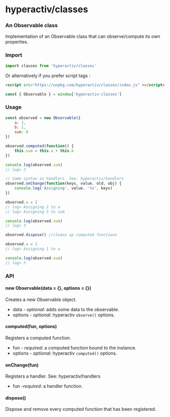 # hyperactiv/classes

### An Observable class

Implementation of an Observable class that can observe/compute its own properties.

### Import

```js
import classes from 'hyperactiv/classes'
```

Or alternatively if you prefer script tags :

```html
<script src="https://unpkg.com/hyperactiv/classes/index.js" ></script>
```

```js
const { Observable } = window['hyperactiv-classes']
```

### Usage

```js
const observed = new Observable({
    a: 1,
    b: 1,
    sum: 0
})

observed.computed(function() {
    this.sum = this.a + this.b
})

console.log(observed.sum) 
// log> 2

// Same syntax as handlers. See: hyperactiv/handlers
observed.onChange(function(keys, value, old, obj) {
    console.log('Assigning', value, 'to', keys)
})

observed.a = 2
// log> Assigning 2 to a
// log> Assigning 3 to sum

console.log(observed.sum)
// log> 3

observed.dispose() //cleans up computed functions

observed.a = 1
// log> Assigning 1 to a

console.log(observed.sum)
// log> 3
```

### API

#### new Observable(data = {}, options = {})

Creates a new Observable object.

- data - *optional*: adds some data to the observable.
- options - *optional*: hyperactiv `observe()` options.

#### computed(fun, options)

Registers a computed function.

- fun - *required*: a computed function bound to the instance.
- options - *optional*: hyperactiv `computed()` options.

#### onChange(fun)

Registers a handler. See: hyperactiv/handlers

- fun -*required*: a handler function.

#### dispose()

Dispose and remove every computed function that has been registered.
